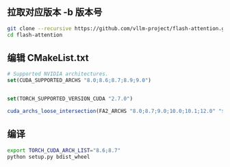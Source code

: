 ## 拉取对应版本 -b 版本号
``` bash
git clone --recursive https://github.com/vllm-project/flash-attention.git
cd flash-attention
```

## 编辑 CMakeList.txt
``` cmake
# Supported NVIDIA architectures.
set(CUDA_SUPPORTED_ARCHS "8.0;8.6;8.7;8.9;9.0")


set(TORCH_SUPPORTED_VERSION_CUDA "2.7.0")

cuda_archs_loose_intersection(FA2_ARCHS "8.0;8.7;9.0;10.0;10.1;12.0" "${CUDA_ARCHS}")
```

## 编译
``` bash
export TORCH_CUDA_ARCH_LIST="8.6;8.7"
python setup.py bdist_wheel
```

